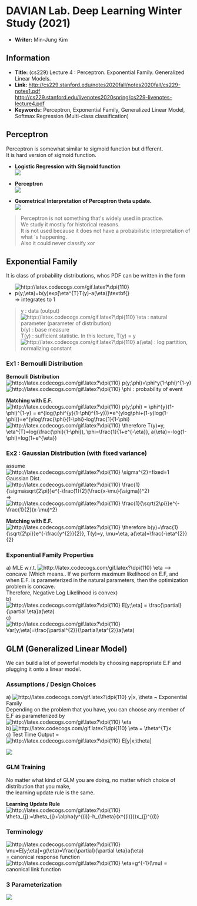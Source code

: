 
# DAVIAN Lab. Deep Learning Winter Study (2021)

- **Writer:** Min-Jung Kim

## Information

- **Title:** (cs229) Lecture 4 : Perceptron. Exponential Family. Generalized Linear Models.
- **Link:** http://cs229.stanford.edu/notes2020fall/notes2020fall/cs229-notes1.pdf   
http://cs229.stanford.edu/livenotes2020spring/cs229-livenotes-lecture4.pdf
- **Keywords:** Perceptron, Exponential Family, Generalized Linear Model, Softmax Regression (Multi-class classification)

## Perceptron
Perceptron is somewhat similar to sigmoid function but different.   
It is hard version of sigmoid function.   

- **Logistic Regression with Sigmoid function**   
<img src="Images/sigmoid_function.png"></img>    
   
- **Perceptron**   
<img src="Images/perceptron.png"></img>    
   
- **Geometrical Interpretation of Perceptron theta update.**   
<img src="Images/perceptron_update.png"></img>    

> Perceptron is not something that's widely used in practice.   
> We study it mostly for historical reasons.   
> It is not used because it does not have a probabilistic interpretation of what 's happening.      
> Also it could never classify xor   

## Exponential Family
It is class of probability distributions, whos PDF can be written in the form   
   
- <img src="http://latex.codecogs.com/gif.latex?\dpi{110}&space;p(y;\eta)=b(y)exp[\eta^{T}T(y)-a(\eta)]\textbf{}" title="http://latex.codecogs.com/gif.latex?\dpi{110} p(y;\eta)=b(y)exp[\eta^{T}T(y)-a(\eta)]\textbf{}" /> => integrates to 1
      
> y : data (output)   
> <img src="http://latex.codecogs.com/gif.latex?\dpi{110}&space;\eta" title="http://latex.codecogs.com/gif.latex?\dpi{110} \eta" /> : natural parameter (parameter of distribution)   
> b(y) : base measure   
> T(y) : sufficient statistic. In this lecture, T(y) = y    
> <img src="http://latex.codecogs.com/gif.latex?\dpi{110}&space;a(\eta)" title="http://latex.codecogs.com/gif.latex?\dpi{110} a(\eta)" /> : log partition, normalizing constant

### Ex1 : Bernoulli Distribution
**Bernoulli Distribution**
<img src="http://latex.codecogs.com/gif.latex?\dpi{110}&space;p(y;\phi)=\phi^y(1-\phi)^{1-y}" title="http://latex.codecogs.com/gif.latex?\dpi{110} p(y;\phi)=\phi^y(1-\phi)^{1-y}" />   
<img src="http://latex.codecogs.com/gif.latex?\dpi{110}&space;\phi" title="http://latex.codecogs.com/gif.latex?\dpi{110} \phi" /> : probability of event   

**Matching with E.F.**   
<img src="http://latex.codecogs.com/gif.latex?\dpi{110}&space;p(y;\phi)&space;=&space;\phi^{y}(1-\phi)^{1-y}&space;=&space;e^{log(\phi^{y}(1-\phi)^{1-y})}=e^{ylog\phi&plus;(1-y)log(1-\phi)}=e^{ylog\frac{\phi}{1-\phi}-log\frac{1}{1-\phi}" title="http://latex.codecogs.com/gif.latex?\dpi{110} p(y;\phi) = \phi^{y}(1-\phi)^{1-y} = e^{log(\phi^{y}(1-\phi)^{1-y})}=e^{ylog\phi+(1-y)log(1-\phi)}=e^{ylog\frac{\phi}{1-\phi}-log\frac{1}{1-\phi}" />   
<img src="http://latex.codecogs.com/gif.latex?\dpi{110}&space;\therefore&space;T(y)=y,&space;\eta^{T}=log(\frac{\phi}{1-\phi}),&space;\phi=\frac{1}{1&plus;e^{-\eta}},&space;a(\eta)=-log(1-\phi)=log(1&plus;e^{\eta})" title="http://latex.codecogs.com/gif.latex?\dpi{110} \therefore T(y)=y, \eta^{T}=log(\frac{\phi}{1-\phi}), \phi=\frac{1}{1+e^{-\eta}}, a(\eta)=-log(1-\phi)=log(1+e^{\eta})" />

### Ex2 : Gaussian Distribution (with fixed variance)
assume    
<img src="http://latex.codecogs.com/gif.latex?\dpi{110}&space;\sigma^{2}=fixed=1" title="http://latex.codecogs.com/gif.latex?\dpi{110} \sigma^{2}=fixed=1" />    
Gaussian Dist.   
<img src="http://latex.codecogs.com/gif.latex?\dpi{110}&space;\frac{1}{\sigma\sqrt{2\pi}}e^{-\frac{1}{2}(\frac{x-\mu}{\sigma})^2}" title="http://latex.codecogs.com/gif.latex?\dpi{110} \frac{1}{\sigma\sqrt{2\pi}}e^{-\frac{1}{2}(\frac{x-\mu}{\sigma})^2}" /> => <img src="http://latex.codecogs.com/gif.latex?\dpi{110}&space;\frac{1}{\sqrt{2\pi}}e^{-\frac{1}{2}(x-\mu)^2}" title="http://latex.codecogs.com/gif.latex?\dpi{110} \frac{1}{\sqrt{2\pi}}e^{-\frac{1}{2}(x-\mu)^2}" />   
   
**Matching with E.F.**   
<img src="http://latex.codecogs.com/gif.latex?\dpi{110}&space;\therefore&space;b(y)=\frac{1}{\sqrt{2\pi}}e^{-\frac{y^{2}}{2}},&space;T(y)=y,&space;\mu=\eta,&space;a(\eta)=\frac{-\eta^{2}}{2}" title="http://latex.codecogs.com/gif.latex?\dpi{110} \therefore b(y)=\frac{1}{\sqrt{2\pi}}e^{-\frac{y^{2}}{2}}, T(y)=y, \mu=\eta, a(\eta)=\frac{-\eta^{2}}{2}" />   
   
### Exponential Family Properties
a) MLE w.r.t. <img src="http://latex.codecogs.com/gif.latex?\dpi{110}&space;\eta" title="http://latex.codecogs.com/gif.latex?\dpi{110} \eta" /> --> concave
(Which means.. If we perform maximum likelihood on E.F, and when E.F. is parameterized in the natural parameters, then the optimization problem is concave.   
 Therefore, Negative Log Likelihood is convex)   
b) <img src="http://latex.codecogs.com/gif.latex?\dpi{110}&space;E[y;\eta]&space;=&space;\frac{\partial}{\partial&space;\eta}a(\eta)" title="http://latex.codecogs.com/gif.latex?\dpi{110} E[y;\eta] = \frac{\partial}{\partial \eta}a(\eta)" />   
c) <img src="http://latex.codecogs.com/gif.latex?\dpi{110}&space;Var[y;\eta]=\frac{\partial^{2}}{\partial\eta^{2}}a(\eta)" title="http://latex.codecogs.com/gif.latex?\dpi{110} Var[y;\eta]=\frac{\partial^{2}}{\partial\eta^{2}}a(\eta)" />   
   
## GLM (Generalized Linear Model)   
We can build a lot of powerful models by choosing nappropriate E.F and plugging it onto a linear model.   

### Assumptions / Design Choices   
a) <img src="http://latex.codecogs.com/gif.latex?\dpi{110}&space;y|x,&space;\theta" title="http://latex.codecogs.com/gif.latex?\dpi{110} y|x, \theta" /> ~ Exponential Family   
Depending on the problem that you have, you can choose any member of E.F as parameterized by <img src="http://latex.codecogs.com/gif.latex?\dpi{110}&space;\eta" title="http://latex.codecogs.com/gif.latex?\dpi{110} \eta" />   
b) <img src="http://latex.codecogs.com/gif.latex?\dpi{110}&space;\eta&space;=&space;\theta^{T}x" title="http://latex.codecogs.com/gif.latex?\dpi{110} \eta = \theta^{T}x" />   
c) Test Time Output = <img src="http://latex.codecogs.com/gif.latex?\dpi{110}&space;E[y|x;\theta]" title="http://latex.codecogs.com/gif.latex?\dpi{110} E[y|x;\theta]" />   
   
<img src="Images/GLM.png"></img>    

### GLM Training   
No matter what kind of GLM you are doing, no matter which choice of distribution that you make,    
the learning update rule is the same.
   
**Learning Update Rule**   
<img src="http://latex.codecogs.com/gif.latex?\dpi{110}&space;\theta_{j}:=\theta_{j}&plus;\alpha(y^{(i)}-h_{\theta}(x^{(i)}))x_{j}^{(i)}" title="http://latex.codecogs.com/gif.latex?\dpi{110} \theta_{j}:=\theta_{j}+\alpha(y^{(i)}-h_{\theta}(x^{(i)}))x_{j}^{(i)}" />   

### Terminology   
<img src="http://latex.codecogs.com/gif.latex?\dpi{110}&space;\mu=E[y;\eta]=g(\eta)=\frac{\partial}{\partial&space;\eta}a(\eta)" title="http://latex.codecogs.com/gif.latex?\dpi{110} \mu=E[y;\eta]=g(\eta)=\frac{\partial}{\partial \eta}a(\eta)" /> = canonical response function   
<img src="http://latex.codecogs.com/gif.latex?\dpi{110}&space;\eta=g^{-1}(\mu)" title="http://latex.codecogs.com/gif.latex?\dpi{110} \eta=g^{-1}(\mu)" /> = canonical link function   
   
### 3 Parameterization   
<img src="Images/GLM_params.png"></img>   
